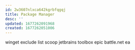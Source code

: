 ```yaml
---
id: 2w3607nlxca642kgrbfqgqj
title: Package Manager
desc: ''
updated: 1677262091968
created: 1677262051006
---
```

winget
  exclude list
scoop 
jetbrains toolbox
epic
battle.net
ea